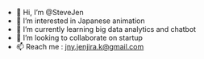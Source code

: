 - 👋 Hi, I’m @SteveJen
- 👀 I’m interested in Japanese animation
- 🌱 I’m currently learning big data analytics and chatbot
- 💞️ I’m looking to collaborate on startup
- 📫 Reach me : jny.jenjira.k@gmail.com

<!---
Jenjira Kitwakin is a ✨ special ✨ 
--->
